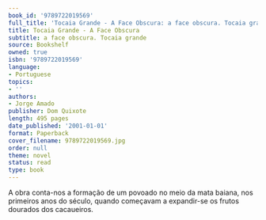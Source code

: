 ```yaml
---
book_id: '9789722019569'
full_title: 'Tocaia Grande - A Face Obscura: a face obscura. Tocaia grande'
title: Tocaia Grande - A Face Obscura
subtitle: a face obscura. Tocaia grande
source: Bookshelf
owned: true
isbn: '9789722019569'
language:
- Portuguese
topics:
- ''
authors:
- Jorge Amado
publisher: Dom Quixote
length: 495 pages
date_published: '2001-01-01'
format: Paperback
cover_filename: 9789722019569.jpg
order: null
theme: novel
status: read
type: book
---
```

A obra conta-nos a formação de um povoado no meio da mata baiana, nos primeiros anos do século, quando começavam a expandir-se os frutos dourados dos cacaueiros.
